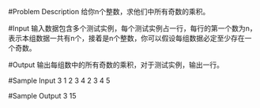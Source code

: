 
#Problem Description
    给你n个整数，求他们中所有奇数的乘积。
 

#Input
    输入数据包含多个测试实例，每个测试实例占一行，每行的第一个数为n，表示本组数据一共有n个，接着是n个整数，你可以假设每组数据必定至少存在一个奇数。
 

#Output
    输出每组数中的所有奇数的乘积，对于测试实例，输出一行。
 

#Sample Input
    3 1 2 3
    4 2 3 4 5
 

#Sample Output
    3
    15
